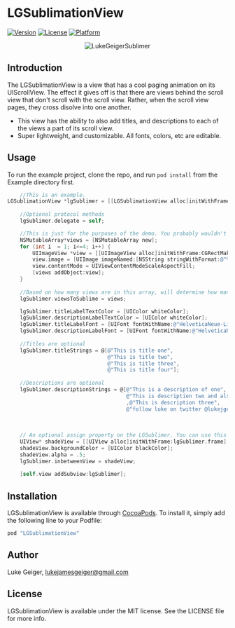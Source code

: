 # LGSublimationView

[![Version](https://img.shields.io/cocoapods/v/LGSublimationView.svg?style=flat)](http://cocoapods.org/pods/LGSublimationView)
[![License](https://img.shields.io/cocoapods/l/LGSublimationView.svg?style=flat)](http://cocoapods.org/pods/LGSublimationView)
[![Platform](https://img.shields.io/cocoapods/p/LGSublimationView.svg?style=flat)](http://cocoapods.org/pods/LGSublimationView)

<p align="center">
  <img src="https://raw.githubusercontent.com/lukegeiger/LGSublimationView/master/Example/images/geiger_sublimer.gif"alt="LukeGeigerSublimer">
</p>

## Introduction

The LGSublimationView is a view that has a cool paging animation on its UIScrollView. The effect it gives off is that there are views behind the scroll view that don't scroll with the scroll view. Rather, when the scroll view pages, they cross disolve into one another.

- This view has the ability to also add titles, and descriptions to each of the views a part of its scroll view.
- Super lightweight, and customizable. All fonts, colors, etc are editable.

## Usage

To run the example project, clone the repo, and run `pod install` from the Example directory first.

```objective-c
    //This is an example.
LGSublimationView *lgSublimer = [[LGSublimationView alloc]initWithFrame:self.view.bounds];
    
    //Optional protocol methods
    lgSublimer.delegate = self;

    //This is just for the purposes of the demo. You probably wouldn't do this.
    NSMutableArray*views = [NSMutableArray new];
    for (int i  = 1; i<=4; i++) {
        UIImageView *view = [[UIImageView alloc]initWithFrame:CGRectMake(0, 0, self.view.frame.size.width, self.view.frame.size.height)];
        view.image = [UIImage imageNamed:[NSString stringWithFormat:@"%i.jpg",i]];
        view.contentMode = UIViewContentModeScaleAspectFill;
        [views addObject:view];
    }
    
    //Based on how many views are in this array, will determine how many times you can scroll the scroll view which applys the sublime effect.
    lgSublimer.viewsToSublime = views;

    lgSublimer.titleLabelTextColor = [UIColor whiteColor];
    lgSublimer.descriptionLabelTextColor = [UIColor whiteColor];
    lgSublimer.titleLabelFont = [UIFont fontWithName:@"HelveticaNeue-Light" size:20];
    lgSublimer.descriptionLabelFont = [UIFont fontWithName:@"HelveticaNeue-UltraLight" size:20];
    
    //Titles are optional
    lgSublimer.titleStrings = @[@"This is title one",
                                @"This is title two",
                                @"This is title three",
                                @"This is title four"];
    
    //Descriptions are optional
    lgSublimer.descriptionStrings = @[@"This is a description of one",
                                      @"This is description two and also happens to be multi line, which is sweet"
                                      ,@"This is description three",
                                      @"follow luke on twitter @lukejgeiger"];
    
    
    
    // An optional assign property on the LGSublimer. You can use this if your views are images. It helps make the text appear more readable if there is a slight black tint over the view.
    UIView* shadeView = [[UIView alloc]initWithFrame:lgSublimer.frame];
    shadeView.backgroundColor = [UIColor blackColor];
    shadeView.alpha = .5;
    lgSublimer.inbetweenView = shadeView;
    
    [self.view addSubview:lgSublimer];

```

## Installation

LGSublimationView is available through [CocoaPods](http://cocoapods.org). To install
it, simply add the following line to your Podfile:

```ruby
pod "LGSublimationView"
```

## Author

Luke Geiger, lukejamesgeiger@gmail.com

## License

LGSublimationView is available under the MIT license. See the LICENSE file for more info.
